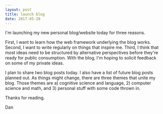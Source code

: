 ```yaml
---
layout: post
title: launch blog
date: 2017-05-28
---
```


I'm launching my new personal blog/website today for three reasons.

First, I want to learn how the web framework underlying the blog works. Second, I want to write regularly on things that inspire me. Third, I think that most ideas need to be structured by alternative perspectives before they're ready for public consumption. With the blog, I'm hoping to solicit feedback on some of my private ideas.

I plan to share two blog posts today. I also have a list of future blog posts planned out. As things might change, there are three themes that unite my blog. Those themes are a) cognitive science and language, 2) computer science and math, and 3) personal stuff with some code thrown in.

Thanks for reading.

Dan
